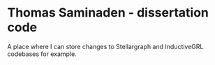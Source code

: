 # Thomas Saminaden - dissertation code
A place where I can store changes to Stellargraph and InductiveGRL codebases for example. 
